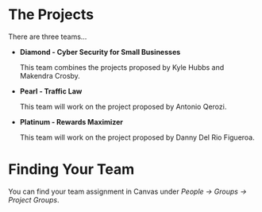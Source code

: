 # The Projects

There are three teams...

  - **Diamond - Cyber Security for Small Businesses**
  
    This team combines the projects proposed by Kyle Hubbs and Makendra Crosby.

  - **Pearl - Traffic Law**

    This team will work on the project proposed by Antonio Qerozi.

  - **Platinum - Rewards Maximizer**

    This team will work on the project proposed by Danny Del Rio Figueroa.


# Finding Your Team

You can find your team assignment in Canvas under *People -> Groups -> Project
Groups*.


